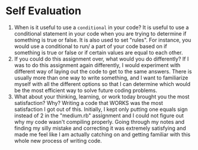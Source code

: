 # Self Evaluation

1. When is it useful to use a `conditional` in your code? It is useful to use a conditional statement in your code when you are trying to determine if something is true or false. It is also used to set "rules". For instance, you would use a conditional to run/ a part of your code based on if something is true or false or if certain values are equal to each other.
1. If you could do this assignment over, what would you do differently? If I was to do this assignment again differently, I would experiment with different way of laying out the code to get to the same answers. There is usually more than one way to write something, and I want to familiarize myself with all the different options so that I can determine which would be the most efficient way to solve future coding problems.
1. What about your thinking, learning, or work today brought you the most satisfaction? Why? Writing a code that WORKS was the most satisfaction I got out of this. Initially, I kept only putting one equals sign instead of 2 in the "medium.rb" assignment and I could not figure out why my code wasn't compiling properly. Going through my notes and finding my silly mistake and correcting it was extremely satisfying and made me feel like I am actually catching on and getting familiar with this whole new process of writing code.
